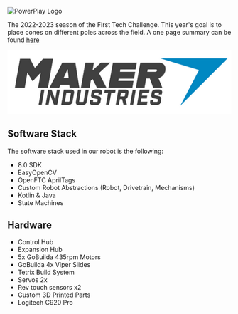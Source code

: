 ![PowerPlay Logo](https://github.com/LaSalleRobots/PowerPlay/blob/c03f49e9a7cb029caefa2e85c6fa963561411542/images/powerplay_logo.png)


The 2022-2023 season of the First Tech Challenge. This year's goal is to place cones on different poles across the field. A one page summary can be found [here](https://firstinspiresst01.blob.core.windows.net/first-energize-ftc/game-one-page.pdf)

<p align="center">
  <img src="https://github.com/LaSalleRobots/.github/blob/da7afa761c7c7282fa77a3c4c82379721dc7827e/profile/Screenshot%202022-10-20%20231901.png" alt="Maker Industries logo"/>
</p>

## Software Stack

The software stack used in our robot is the following:
* 8.0 SDK
* EasyOpenCV
* OpenFTC AprilTags
* Custom Robot Abstractions (Robot, Drivetrain, Mechanisms)
* Kotlin & Java
* State Machines


## Hardware 
* Control Hub
* Expansion Hub
* 5x GoBuilda 435rpm Motors
* GoBuilda 4x Viper Slides
* Tetrix Build System
* Servos 2x
* Rev touch sensors x2
* Custom 3D Printed Parts
* Logitech C920 Pro


